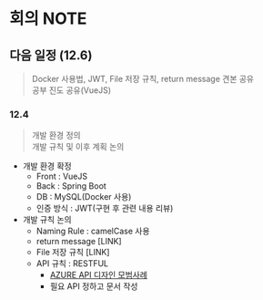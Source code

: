 # 회의 NOTE
## 다음 일정 (12.6)
> Docker 사용법, JWT, File 저장 규칙, return message 견본 공유   
> 공부 진도 공유(VueJS)

### 12.4
> 개발 환경 정의   
> 개발 규칙 및 이후 계획 논의
- 개발 환경 확정
  - Front : VueJS
  - Back : Spring Boot
  - DB : MySQL(Docker 사용)
  - 인증 방식 : JWT(구현 후 관련 내용 리뷰)
- 개발 규칙 논의
  - Naming Rule : camelCase 사용
  - return message [LINK]
  - File 저장 규칙 [LINK]
  - API 규칙 : RESTFUL
    - [AZURE API 디자인 모범사례](https://learn.microsoft.com/ko-kr/azure/architecture/best-practices/api-design)
    - 필요 API 정하고 문서 작성